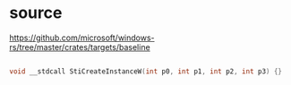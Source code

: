 # source

<https://github.com/microsoft/windows-rs/tree/master/crates/targets/baseline>

```c

void __stdcall StiCreateInstanceW(int p0, int p1, int p2, int p3) {}

```
